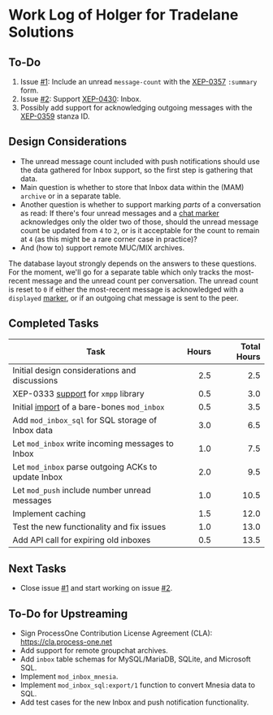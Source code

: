 Work Log of Holger for Tradelane Solutions
==========================================

To-Do
-----

1. Issue [#1][1]: Include an unread `message-count` with the [XEP-0357][0357]
   `:summary` form.
2. Issue [#2][2]: Support [XEP-0430][0430]: Inbox.
3. Possibly add support for acknowledging outgoing messages with the
   [XEP-0359][0359] stanza ID.

Design Considerations
---------------------

- The unread message count included with push notifications should use the data
  gathered for Inbox support, so the first step is gathering that data.
- Main question is whether to store that Inbox data within the (MAM) `archive`
  or in a separate table.
- Another question is whether to support marking _parts_ of a conversation as
  read: If there's four unread messages and a [chat marker][0333] acknowledges
  only the older two of those, should the unread message count be updated from
  `4` to `2`, or is it acceptable for the count to remain at `4` (as this might
  be a rare corner case in practice)?
- And (how to) support remote MUC/MIX archives.

The database layout strongly depends on the answers to these questions. For the
moment, we'll go for a separate table which only tracks the most-recent message
and the unread count per conversation. The unread count is reset to `0` if
either the most-recent message is acknowledged with a `displayed`
[marker][0333], or if an outgoing chat message is sent to the peer.

Completed Tasks
---------------

| Task                                                | Hours         | Total Hours |
| -------------------------------------------------   | -------------:| -----------:|
| Initial design considerations and discussions       |           2.5 |         2.5 |
| XEP-0333 [support][X1] for `xmpp` library           |           0.5 |         3.0 |
| Initial [import][X2] of a bare-bones `mod_inbox`    |           0.5 |         3.5 |
| Add `mod_inbox_sql` for SQL storage of Inbox data   |           3.0 |         6.5 |
| Let `mod_inbox` write incoming messages to Inbox    |           1.0 |         7.5 |
| Let `mod_inbox` parse outgoing ACKs to update Inbox |           2.0 |         9.5 |
| Let `mod_push` include number unread messages       |           1.0 |        10.5 |
| Implement caching                                   |           1.5 |        12.0 |
| Test the new functionality and fix issues           |           1.0 |        13.0 |
| Add API call for expiring old inboxes               |           0.5 |        13.5 |

Next Tasks
----------

- Close issue [#1][1] and start working on issue [#2][2].

To-Do for Upstreaming
---------------------

- Sign ProcessOne Contribution License Agreement (CLA): <https://cla.process-one.net>
- Add support for remote groupchat archives.
- Add `inbox` table schemas for MySQL/MariaDB, SQLite, and Microsoft SQL.
- Implement `mod_inbox_mnesia`.
- Implement `mod_inbox_sql:export/1` function to convert Mnesia data to SQL.
- Add test cases for the new Inbox and push notification functionality.

[1]: https://github.com/simpl0/ejabberd/issues/1
[2]: https://github.com/simpl0/ejabberd/issues/2

[0333]: https://xmpp.org/extensions/xep-0333.html
[0357]: https://xmpp.org/extensions/xep-0357.html
[0359]: https://xmpp.org/extensions/xep-0359.html
[0430]: https://xmpp.org/extensions/xep-0430.html

[6120]: https://xmpp.org/rfcs/rfc6120.html

[X1]: https://github.com/simpl0/xmpp/commit/c48f6cb9f9cc419844c789ec47a79003aecb1814
[X2]: https://github.com/simpl0/ejabberd/commit/f63673b96f21e0612e145fe7deeb74e8bdacecf1
